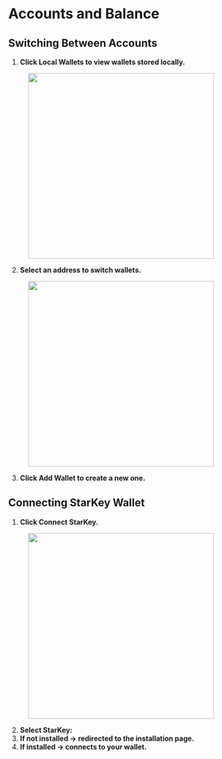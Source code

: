 # Accounts and Balance

## Switching Between Accounts <a href="#switching-between-accounts" id="switching-between-accounts"></a>



1. **Click Local Wallets to view wallets stored locally.**

<figure><img src="https://netalabs.gitbook.io/supra-ide/~gitbook/image?url=https%3A%2F%2Flh7-rt.googleusercontent.com%2Fdocsz%2FAD_4nXcoTgldeeu_yX9yNqJ6-SDmlzP_TrD-gu-A9xJNUxeG2Pwbxo1G_M_QeN8W6sDGgVKbWGZqCQILCGFH0003F5b71dw-IegeLLaV_yrLoaGj89kupRKxqeM6B4XyKxSwfx_1uoU3%3Fkey%3D4NMBPIGagqp7hkgc5QATsw&#x26;width=300&#x26;dpr=4&#x26;quality=100&#x26;sign=195fac1&#x26;sv=2" alt="" width="375"><figcaption></figcaption></figure>



2. **Select an address to switch wallets.**

<figure><img src="https://netalabs.gitbook.io/supra-ide/~gitbook/image?url=https%3A%2F%2Flh7-rt.googleusercontent.com%2Fdocsz%2FAD_4nXcRj81HAZXvN-n9jB8ryxPqNrC7LD7FDa3DP80aM3JInODjtVMYD5mEPTpLGTl-wZHNLIGals3lq9c619zuJrzZ4SySeK6UDVaXx-mfLZ6v3kRl5Fi7h_q89wzFrE7_P4Kwx2i8fw%3Fkey%3D4NMBPIGagqp7hkgc5QATsw&#x26;width=300&#x26;dpr=4&#x26;quality=100&#x26;sign=e26c17ab&#x26;sv=2" alt="" width="375"><figcaption></figcaption></figure>



3. **Click Add Wallet to create a new one.**

## Connecting StarKey Wallet <a href="#connecting-starkey-wallet" id="connecting-starkey-wallet"></a>



1. **Click Connect StarKey.**

<figure><img src="https://netalabs.gitbook.io/supra-ide/~gitbook/image?url=https%3A%2F%2Flh7-rt.googleusercontent.com%2Fdocsz%2FAD_4nXeCe8vDJNQ33DiijpCkZBScEzVu2iSX0sOhA6rsFd73tQA006C-x_pRmxkkeuWGND04i0J5Lu54Up4IVKf1ip1dxvoJGDW1_QNcQiJDTEGX5NGe_0W_ahro0EpFI5IIel53hKsBMw%3Fkey%3D4NMBPIGagqp7hkgc5QATsw&#x26;width=300&#x26;dpr=4&#x26;quality=100&#x26;sign=badb0edd&#x26;sv=2" alt="" width="375"><figcaption></figcaption></figure>

2. **Select StarKey:**
3. **If not installed → redirected to the installation page.**
4. **If installed → connects to your wallet.**
